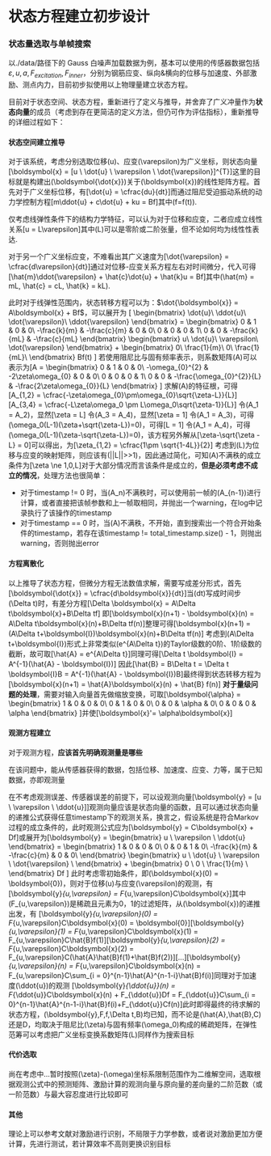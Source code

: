 # 状态方程建立初步设计

### 状态量选取与单帧搜索

以./data/路径下的 Gauss 白噪声加载数据为例，基本可以使用的传感器数据包括$\varepsilon, u, a, F_{excitation}, F_{inner}$，分别为钢筋应变、纵向&横向的位移与加速度、外部激励、测点内力，目前初步拟使用以上物理量建立状态方程。

目前对于状态空间、状态方程，重新进行了定义与推导，并舍弃了广义冲量作为**状态向量**的成员（考虑到存在更简洁的定义方法，但仍可作为评估指标），重新推导的详细过程如下：

#### 状态空间建立推导

对于该系统，考虑分别选取位移\(u\)、应变\(\varepsilon\)为广义坐标，则状态向量\[\boldsymbol{x} = [u \ \dot{u} \ \varepsilon \ \dot{\varepsilon}]^{T}\]这里的目标就是构建出\(\boldsymbol{\dot{x}}\)关于\(\boldsymbol{x}\)的线性矩阵方程。首先对于广义坐标位移，有\[\dot{u} = \cfrac{du}{dt}\]而通过阻尼受迫振动系统的动力学控制方程\[m\ddot{u} + c\dot{u} + ku = Bf\]其中\(f=f(t)\).

仅考虑线弹性条件下的结构力学特征，可以认为对于位移和应变，二者应成立线性关系\[u = L\varepsilon\]其中\(L\)可以是零阶或二阶张量，但不论如何均为线性性表达.

对于另一个广义坐标应变，不难看出其广义速度为\[\dot{\varepsilon} = \cfrac{d\varepsilon}{dt}\]通过对位移-应变关系方程左右对时间微分，代入可得\[\hat{m}\ddot{\varepsilon} + \hat{c}\dot{u} + \hat{k}u = Bf\]其中\(\hat{m} = mL, \hat{c} = cL, \hat{k} = kL\).

此时对于线弹性范围内，状态转移方程可以为：$\dot{\boldsymbol{x}} = A\boldsymbol{x} + Bf$，可以展开为
  \[
  \begin{bmatrix}
  \dot{u}\\
  \ddot{u}\\
  \dot{\varepsilon}\\
  \ddot{\varepsilon}
  \end{bmatrix} =
  \begin{bmatrix}
  0 & 1 & 0 & 0\\
  -\frac{k}{m} & -\frac{c}{m} & 0 & 0\\
  0 & 0 & 0 & 1\\
  0 & 0 & -\frac{k}{mL} & -\frac{c}{mL}
  \end{bmatrix}
  \begin{bmatrix}
  u\\
  \dot{u}\\
  \varepsilon\\
  \dot{\varepsilon}
  \end{bmatrix} +
  \begin{bmatrix}
  0\\
  \frac{1}{m}\\
  0\\
  \frac{1}{mL}\\
  \end{bmatrix} Bf(t)
  \]
若使用阻尼比与固有频率表示，则系数矩阵\(A\)可以表示为\[A = 
  \begin{bmatrix}
  0 & 1 & 0 & 0\\
  -\omega_{0}^{2} & -2\zeta\omega_{0} & 0 & 0\\
  0 & 0 & 0 & 1\\
  0 & 0 & -\frac{\omega_{0}^{2}}{L} & -\frac{2\zeta\omega_{0}}{L}
  \end{bmatrix} \]
求解\(A\)的特征根，可得\[A_{1,2} = \cfrac{-\zeta\omega_{0}\pm\omega_{0}\sqrt{\zeta-L}}{L}\]\[A_{3,4} = \cfrac{-L\zeta\omega_0 \pm L\omega_0\sqrt{\zeta-1}}{L}\]
令\(A_1 = A_2\)，显然\[\zeta = L\]
令\(A_3 = A_4\)，显然\[\zeta = 1\]
令\(A_1 = A_3\)，可得\(\omega_0(L-1)(\zeta+\sqrt{\zeta-L})=0\)，可得\[L = 1\]
令\(A_1 = A_4\)，可得\(\omega_0(L-1)(\zeta-\sqrt{\zeta-L})=0\)，该方程另外解从\[\zeta-\sqrt{\zeta - L} = 0\]可以得出，为\[\zeta_{1,2} = \cfrac{1\pm \sqrt{1-4L}}{2}\]
考虑到\(L\)为位移与应变的映射矩阵，则应该有\(||L||>>1\)，因此通过简化，可知\(A\)不满秩的成立条件为\[\zeta \ne 1,0,L\]对于大部分情况而言该条件是成立的，**但是必须考虑不成立的情况**，处理方法也很简单：
- 对于timestamp != 0 时，当\(A_n\)不满秩时，可以使用前一帧的\(A_{n-1}\)进行计算，或者直接把该帧参数和上一帧取相同，并抛出一个warning，在log中记录执行了该操作的timestamp
- 对于timestamp == 0 时，当\(A\)不满秩，不开始，直到搜索出一个符合开始条件的timestamp，若存在该timestamp != total_timestamp.size() - 1，则抛出warning，否则抛出error

#### 方程离散化

以上推导了状态方程，但微分方程无法数值求解，需要写成差分形式，首先\[\boldsymbol{\dot{x}} = \cfrac{d\boldsymbol{x}}{dt}\]当\(dt\)写成时间步\(\Delta t\)时，有差分方程\[\Delta \boldsymbol{x} = A\Delta t\boldsymbol{x}+B\Delta tf\]
即\[\boldsymbol{x}(n+1) - \boldsymbol{x}(n) = A\Delta t\boldsymbol{x}(n)+B\Delta tf(n)\]整理可得\[\boldsymbol{x}(n+1) = (A\Delta t+\boldsymbol{I})\boldsymbol{x}(n)+B\Delta tf(n)\]
考虑到\(A\Delta t+\boldsymbol{I}\)形式上非常类似\(e^{A\Delta t}\)的Taylor级数的0阶、1阶级数的截断，故可取\[\hat{A} = e^{A\Delta t}\]同理可得\[\Delta t \boldsymbol{I} = A^{-1}(\hat{A} - \boldsymbol{I})\]
因此\[\hat{B} = B\Delta t = \Delta t \boldsymbol{I}B =  A^{-1}(\hat{A} - \boldsymbol{I})B\]最终得到状态转移方程为\[\boldsymbol{x}(n+1) = \hat{A}\boldsymbol{x}(n) + \hat{B} f(n)\]
**对于量级问题的处理**，需要对输入向量首先做缩放变换，可取\[\boldsymbol{\alpha} =  
  \begin{bmatrix}
  1 & 0 & 0 & 0\\
  0 & 1 & 0 & 0\\
  0 & 0 & \alpha & 0\\
  0 & 0 & 0 & \alpha
  \end{bmatrix} \]并使\[\boldsymbol{x}'= \alpha\boldsymbol{x}\]
#### 观测方程建立
对于观测方程，**应该首先明确观测量是哪些**

在该问题中，能从传感器获得的数据，包括位移、加速度、应变、力等，属于已知数据，亦即观测量

在不考虑观测误差、传感器误差的前提下，可以设观测向量\[\boldsymbol{y} = [u \ \varepsilon \ \ddot{u}]\]观测向量应该是状态向量的函数，且可以通过状态向量的递推公式获得任意timestamp下的观测关系，换言之，假设系统是符合Markov过程的成立条件的，此时观测公式应为\[\boldsymbol{y} = C\boldsymbol{x} + Df\]或展开为\[\boldsymbol{y} = 
  \begin{bmatrix}
  u \\
  \varepsilon \\
  \ddot{u}
  \end{bmatrix} =
  \begin{bmatrix}
  1 & 0 & 0 & 0\\
  0 & 0 & 1 & 0\\
  -\frac{k}{m} & -\frac{c}{m} & 0 & 0\\
  \end{bmatrix}
  \begin{bmatrix}
  u \\
  \dot{u} \\
  \varepsilon \\
  \dot{\varepsilon} \\
  \end{bmatrix} +
  \begin{bmatrix}
  0 \\
  0 \\
  \frac{1}{m} \\
  \end{bmatrix} Df
  \]
  此时考虑零初始条件，即\(\boldsymbol{x}(0) = \boldsymbol{0}\)，则对于位移\(u\)与应变\(\varepsilon\)的观测，有\[\boldsymbol{y}_{u,\varepsilon} = F_{u,\varepsilon}C\boldsymbol{x}\]其中\(F_{u,\varepsilon}\)是稀疏且元素为0，1的过滤矩阵，从\(\boldsymbol{x}\)的递推出发，有
  \[\boldsymbol{y}_{u,\varepsilon}(0) = F_{u,\varepsilon}C\boldsymbol{x}(0) = \boldsymbol{0}\]\[\boldsymbol{y}_{u,\varepsilon}(1) = F_{u,\varepsilon}C\boldsymbol{x}(1) = F_{u,\varepsilon}C\hat{B}f(1)\]\[\boldsymbol{y}_{u,\varepsilon}(2) = F_{u,\varepsilon}C\boldsymbol{x}(2) = F_{u,\varepsilon}C(\hat{A}\hat{B}f(1)+\hat{B}f(2))\]\[...\]\[\boldsymbol{y}_{u,\varepsilon}(n) = F_{u,\varepsilon}C\boldsymbol{x}(n) = F_{u,\varepsilon}C\sum_{i = 0}^{n-1}\hat{A}^{n-1-i}\hat{B}f(i)\]同理对于加速度\(\ddot{u}\)的观测
  \[\boldsymbol{y}_{\ddot{u}}(n) = F_{\ddot{u}}C\boldsymbol{x}(n) + F_{\ddot{u}}Df = F_{\ddot{u}}C\sum_{i = 0}^{n-1}\hat{A}^{n-1-i}\hat{B}f(i)+F_{\ddot{u}}Cf(n)\]此时即得最终的待求解的状态方程，\(\boldsymbol{y},F,f,\Delta t,B\)均已知，而不论是\(\hat{A},\hat{B},C\)还是D，均取决于阻尼比\(\zeta\)与固有频率\(\omega_0\)构成的稀疏矩阵，在弹性范筹可以考虑把广义坐标变换系数矩阵\(L\)同样作为搜索目标
  #### 代价选取
  尚在考虑中...暂时按照\(\zeta\)-\(\omega\)坐标系限制范围作为二维解空间，选取根据观测公式中的预测矩阵、激励计算的观测向量与原向量的差向量的二阶范数（或一阶范数）与最大容忍度进行比较即可
  
  #### 其他
  理论上可以参考文献对激励进行识别，不局限于力学参数，或者说对激励更加方便计算，先进行测试，若计算效率不高则更换识别目标